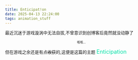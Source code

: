 ```yaml
---
title: Enticipat!on
date: 2025-04-13 22:24:00
tags: animation_stuff
---
```

最近沉迷于游戏漩涡中无法自拔,不曾意识到创博客后竟然就没动静了
<!--more-->

<p align="center"><font size="1">咳咳...</font></p>

但在游戏之余还是有点<del>收获</del>的,这便是这篇的主题 <ruby><font color =#09e1a9><font size = "4"><storng>Enticipation</storng></font></ruby>